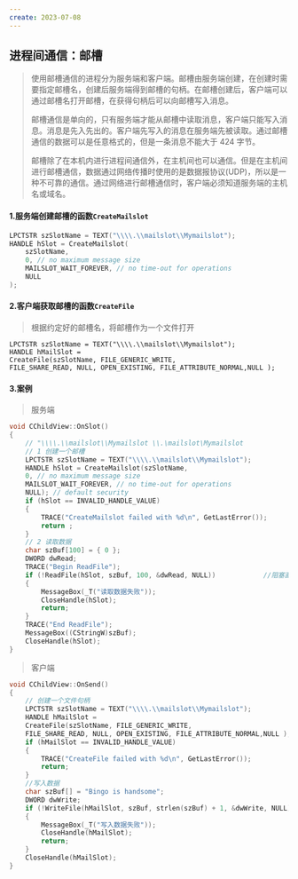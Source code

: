 ```yaml
---
create: 2023-07-08
---
```

## 进程间通信：邮槽

>使用邮槽通信的进程分为服务端和客户端。邮槽由服务端创建，在创建时需要指定邮槽名，创建后服务端得到邮槽的句柄。在邮槽创建后，客户端可以通过邮槽名打开邮槽，在获得句柄后可以向邮槽写入消息。
>
>邮槽通信是单向的，只有服务端才能从邮槽中读取消息，客户端只能写入消息。消息是先入先出的。客户端先写入的消息在服务端先被读取。通过邮槽通信的数据可以是任意格式的，但是一条消息不能大于 424 字节。
>
>邮槽除了在本机内进行进程间通信外，在主机间也可以通信。但是在主机间进行邮槽通信，数据通过网络传播时使用的是数据报协议(UDP)，所以是一种不可靠的通信。通过网络进行邮槽通信时，客户端必须知道服务端的主机名或域名。

#### 1.服务端创建邮槽的函数`CreateMailslot`

```C++
LPCTSTR szSlotName = TEXT("\\\\.\\mailslot\\Mymailslot");
HANDLE hSlot = CreateMailslot(
    szSlotName,
    0, // no maximum message size
    MAILSLOT_WAIT_FOREVER, // no time-out for operations
    NULL
);
```

#### 2.客户端获取邮槽的函数`CreateFile`

> 根据约定好的邮槽名，将邮槽作为一个文件打开

```C+
LPCTSTR szSlotName = TEXT("\\\\.\\mailslot\\Mymailslot");
HANDLE hMailSlot =
CreateFile(szSlotName, FILE_GENERIC_WRITE,
FILE_SHARE_READ, NULL, OPEN_EXISTING, FILE_ATTRIBUTE_NORMAL,NULL );
```

#### 3.案例

> 服务端

```C++
void CChildView::OnSlot()
{
    // "\\\\.\\mailslot\\Mymailslot \\.\mailslot\Mymailslot
    // 1 创建一个邮槽
    LPCTSTR szSlotName = TEXT("\\\\.\\mailslot\\Mymailslot");
    HANDLE hSlot = CreateMailslot(szSlotName,
    0, // no maximum message size
    MAILSLOT_WAIT_FOREVER, // no time-out for operations
    NULL); // default security
    if (hSlot == INVALID_HANDLE_VALUE)
    {
        TRACE("CreateMailslot failed with %d\n", GetLastError());
        return ;
    }
    // 2 读取数据
    char szBuf[100] = { 0 };
    DWORD dwRead;
    TRACE("Begin ReadFile");
    if (!ReadFile(hSlot, szBuf, 100, &dwRead, NULL))			//阻塞直到邮槽中有数据
    {
        MessageBox(_T("读取数据失败"));
        CloseHandle(hSlot);
        return;
    }
    TRACE("End ReadFile");
    MessageBox((CStringW)szBuf);
    CloseHandle(hSlot);
}
```



> 客户端

```C++
void CChildView::OnSend()
{
    // 创建一个文件句柄
    LPCTSTR szSlotName = TEXT("\\\\.\\mailslot\\Mymailslot");
    HANDLE hMailSlot =
    CreateFile(szSlotName, FILE_GENERIC_WRITE,
    FILE_SHARE_READ, NULL, OPEN_EXISTING, FILE_ATTRIBUTE_NORMAL,NULL );
    if (hMailSlot == INVALID_HANDLE_VALUE)
    {
        TRACE("CreateFile failed with %d\n", GetLastError());
    	return;
    }
    //写入数据
    char szBuf[] = "Bingo is handsome";
    DWORD dwWrite;
    if (!WriteFile(hMailSlot, szBuf, strlen(szBuf) + 1, &dwWrite, NULL))
    {
        MessageBox(_T("写入数据失败"));
        CloseHandle(hMailSlot);
        return;
    }
    CloseHandle(hMailSlot);
}
```

